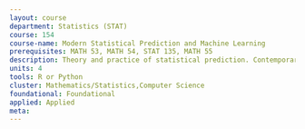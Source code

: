 ```yaml
---
layout: course 
department: Statistics (STAT)
course: 154
course-name: Modern Statistical Prediction and Machine Learning
prerequisites: MATH 53, MATH 54, STAT 135, MATH 55 
description: Theory and practice of statistical prediction. Contemporary methods as extensions of classical methods. Topics - optimal prediction rules, the curse of dimensionality, empirical risk, linear regression and classification, basis expansions, regularization, splines, the bootstrap, model selection, classification and regression trees, boosting, support vector machines. Computational efficiency versus predictive performance. Emphasis on experience with real data and assessing statistical assumptions.
units: 4
tools: R or Python
cluster: Mathematics/Statistics,Computer Science
foundational: Foundational
applied: Applied
meta: 
---
```

